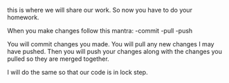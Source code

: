 this is where we will share our work. So now you have to do your homework.

When you make changes follow this mantra:
-commit
-pull
-push

You will commit changes you made. 
You will pull any new changes I may have pushed.
Then you will push your changes along with the changes you pulled so they are merged together.

I will do the same so that our code is in lock step.
